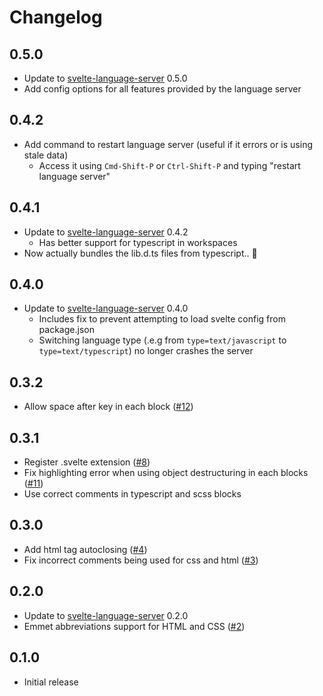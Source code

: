 # Changelog

## 0.5.0

-   Update to [svelte-language-server](https://github.com/UnwrittenFun/svelte-language-server/tree/v0.5.0) 0.5.0
-   Add config options for all features provided by the language server

## 0.4.2

-   Add command to restart language server (useful if it errors or is using stale data)
    -   Access it using `Cmd-Shift-P` or `Ctrl-Shift-P` and typing "restart language server"

## 0.4.1

-   Update to [svelte-language-server](https://github.com/UnwrittenFun/svelte-language-server/tree/v0.4.2) 0.4.2
    -   Has better support for typescript in workspaces
-   Now actually bundles the lib.d.ts files from typescript.. 🤦

## 0.4.0

-   Update to [svelte-language-server](https://github.com/UnwrittenFun/svelte-language-server/tree/v0.4.0) 0.4.0
    -   Includes fix to prevent attempting to load svelte config from package.json
    -   Switching language type (.e.g from `type=text/javascript` to `type=text/typescript`) no longer crashes the server

## 0.3.2

-   Allow space after key in each block ([#12](https://github.com/UnwrittenFun/svelte-vscode/issues/12))

## 0.3.1

-   Register .svelte extension ([#8](https://github.com/UnwrittenFun/svelte-vscode/pull/8))
-   Fix highlighting error when using object destructuring in each blocks ([#11](https://github.com/UnwrittenFun/svelte-vscode/issues/11))
-   Use correct comments in typescript and scss blocks

## 0.3.0

-   Add html tag autoclosing ([#4](https://github.com/UnwrittenFun/svelte-vscode/pull/4))
-   Fix incorrect comments being used for css and html ([#3](https://github.com/UnwrittenFun/svelte-vscode/issues/3))

## 0.2.0

-   Update to [svelte-language-server](https://github.com/UnwrittenFun/svelte-language-server/tree/v0.2.0) 0.2.0
-   Emmet abbreviations support for HTML and CSS ([#2](https://github.com/UnwrittenFun/svelte-vscode/issues/2))

## 0.1.0

-   Initial release
